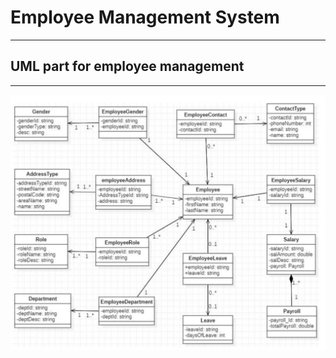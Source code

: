 # Employee Management System

-------

## UML part for employee management 

------

![](uml/Employee-Management-System.png)